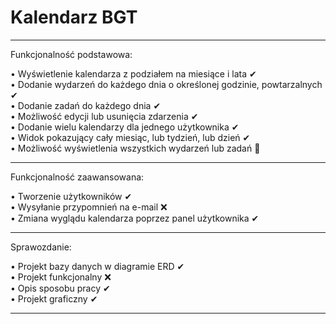 
# Kalendarz BGT <br>
<hr>
Funkcjonalność podstawowa:<br>

• Wyświetlenie kalendarza z podziałem na miesiące i lata ✔<br>
• Dodanie wydarzeń do każdego dnia o określonej godzinie, powtarzalnych ✔<br>
• Dodanie zadań do każdego dnia ✔<br>
• Możliwość edycji lub usunięcia zdarzenia ✔<br>
• Dodanie wielu kalendarzy dla jednego użytkownika ✔<br>
• Widok pokazujący cały miesiąc, lub tydzień, lub dzień ✔ <br>
• Możliwość wyświetlenia wszystkich wydarzeń lub zadań 🔅<br>

<hr>
Funkcjonalność zaawansowana:<br>

• Tworzenie użytkowników ✔ <br>
• Wysyłanie przypomnień na e-mail ❌<br>
• Zmiana wyglądu kalendarza poprzez panel użytkownika ✔<br>

<hr>
Sprawozdanie:<br> 

• Projekt bazy danych w diagramie ERD ✔ <br>
• Projekt funkcjonalny ❌<br>
• Opis sposobu pracy  ✔<br>
• Projekt graficzny ✔<br>
<hr>
